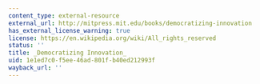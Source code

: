 ```yaml
---
content_type: external-resource
external_url: http://mitpress.mit.edu/books/democratizing-innovation
has_external_license_warning: true
license: https://en.wikipedia.org/wiki/All_rights_reserved
status: ''
title: _Democratizing Innovation_
uid: 1e1ed7c0-f5ee-46ad-801f-b40ed212993f
wayback_url: ''
---
```

